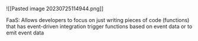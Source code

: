 ![[Pasted image 20230725114944.png]]

FaaS: Allows developers to focus on just writing pieces of code (functions) that has event-driven integration trigger functions based on event data or to emit event data